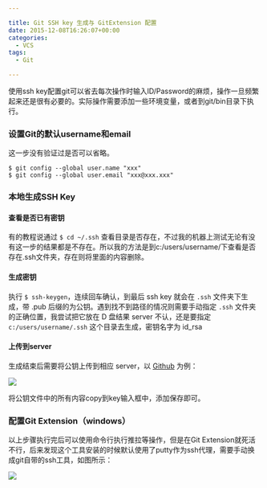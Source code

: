 ```yaml
---

title: Git SSH key 生成与 GitExtension 配置
date: 2015-12-08T16:26:07+00:00
categories:
  - VCS
tags:
  - Git

---
```




使用ssh key配置git可以省去每次操作时输入ID/Password的麻烦，操作一旦频繁起来还是很有必要的。实际操作需要添加一些环境变量，或者到git/bin目录下执行。<!-- more -->

### 设置Git的默认username和email

这一步没有验证过是否可以省略。

```
$ git config --global user.name "xxx"
$ git config --global user.email "xxx@xxx.xxx"
```

### 本地生成SSH Key

#### 查看是否已有密钥

有的教程说通过 `$ cd ~/.ssh` 查看目录是否存在，不过我的机器上测试无论有没有这一步的结果都是不存在。所以我的方法是到c:/users/username/下查看是否存在.ssh文件夹，存在则将里面的内容删除。

#### 生成密钥

执行 `$ ssh-keygen`，连续回车确认，到最后 ssh key 就会在 `.ssh` 文件夹下生成，带 .pub 后缀的为公钥。遇到找不到路径的情况则需要手动指定 `.ssh` 文件夹的正确位置，我尝试把它放在 D 盘结果 server 不认，还是要指定 `c:/users/username/.ssh` 这个目录去生成，密钥名字为 id_rsa

#### 上传到server

生成结束后需要将公钥上传到相应 server，以 <a href="https://github.com" target="_blank">Github</a> 为例：

![](https://static.wxsm.space/blog/48595777-3b58b880-e991-11e8-8ba0-c12bab65ad9e.png)

将公钥文件中的所有内容copy到key输入框中，添加保存即可。

### 配置Git Extension（windows）

以上步骤执行完后可以使用命令行执行推拉等操作，但是在Git Extension就死活不行，后来发现这个工具安装的时候默认使用了putty作为ssh代理，需要手动换成git自带的ssh工具，如图所示：

![](https://static.wxsm.space/blog/48595778-3b58b880-e991-11e8-831a-0966dd6ec738.png)
